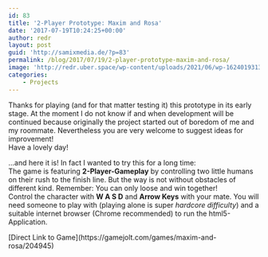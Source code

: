 ```yaml
---
id: 83
title: '2-Player Prototype: Maxim and Rosa'
date: '2017-07-19T10:24:25+00:00'
author: redr
layout: post
guid: 'http://samixmedia.de/?p=83'
permalink: /blog/2017/07/19/2-player-prototype-maxim-and-rosa/
image: 'http://redr.uber.space/wp-content/uploads/2021/06/wp-16240193136067069474184101275444-210x118.jpg'
categories:
    - Projects
---
```


Thanks for playing (and for that matter testing it) this prototype in its early stage. At the moment I do not know if and when development will be continued because originally the project started out of boredom of me and my roommate. Nevertheless you are very welcome to suggest ideas for improvement!  
Have a lovely day!

…and here it is! In fact I wanted to try this for a long time:  
The game is featuring **2-Player-Gameplay** by controlling two little humans on their rush to the finish line. But the way is not without obstacles of different kind. Remember: You can only loose and win together!  
Control the character with **W A S D** and **Arrow Keys** with your mate. You will need someone to play with (playing alone is super *hardcore difficulty*) and a suitable internet browser (Chrome recommended) to run the html5-Application.

<div class="wp-container-6 wp-block-buttons"><div class="wp-block-button">[Direct Link to Game](https://gamejolt.com/games/maxim-and-rosa/204945)</div></div>